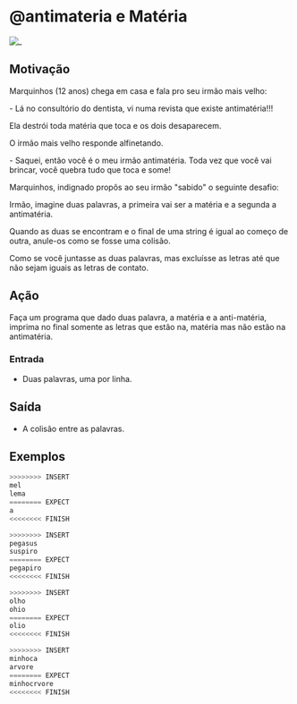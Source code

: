 # @antimateria e Matéria

![_](cover.jpg)

## Motivação

Marquinhos (12 anos) chega em casa e fala pro seu irmão mais velho:

\- Lá no consultório do dentista, vi numa revista que existe antimatéria!!!

Ela destrói toda matéria que toca e os dois desaparecem.

O irmão mais velho responde alfinetando.

\- Saquei, então você é o meu irmão antimatéria. Toda vez que você vai brincar, você quebra tudo que toca e some!

Marquinhos, indignado propôs ao seu irmão "sabido" o seguinte desafio:

Irmão, imagine duas palavras, a primeira vai ser a matéria e a segunda a antimatéria.

Quando as duas se encontram e o final de uma string é igual ao começo de outra, anule-os como se fosse uma colisão.

Como se você juntasse as duas palavras, mas excluísse as letras até que não sejam iguais as letras de contato.  

## Ação

Faça um programa que dado duas palavra, a matéria e a anti-matéria, imprima no final somente as letras que estão na, matéria mas não estão na antimatéria.

### Entrada

- Duas palavras, uma por linha.

## Saída

- A colisão entre as palavras.  

## Exemplos

``` py
>>>>>>>> INSERT  
mel
lema
======== EXPECT
a
<<<<<<<< FINISH
```

```py
>>>>>>>> INSERT  
pegasus
suspiro
======== EXPECT
pegapiro
<<<<<<<< FINISH
```

```py
>>>>>>>> INSERT  
olho
ohio
======== EXPECT  
olio
<<<<<<<< FINISH
```

```py
>>>>>>>> INSERT
minhoca
arvore
======== EXPECT
minhocrvore
<<<<<<<< FINISH
```
